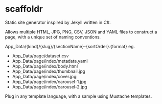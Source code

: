 scaffoldr
=========

Static site generator inspired by Jekyll written in C#.

Allows multiple HTML, JPG, PNG, CSV, JSON and YAML files to construct a page, with a unique set of naming conventions.

App_Data/{kind}/{slug}/{sectionName}-{sortOrder}.{format} eg.

- App_Data/page/dataset.csv
- App_Data/page/index/metadata.yaml
- App_Data/page/index/body.html
- App_Data/page/index/thumbnail.jpg
- App_Data/page/index/cover.jpg
- App_Data/page/index/carousel-1.jpg
- App_Data/page/index/carousel-2.jpg

Plug in any template language, with a sample using Mustache templates.
